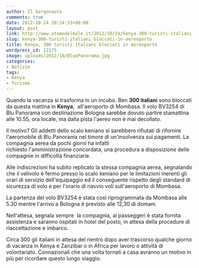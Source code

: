 ```yaml
---
author: Il Gorgonauta
comments: true
date: 2012-10-24 20:24:53+00:00
layout: post
link: http://www.atomodelmale.it/2012/10/24/kenya-300-turisti-italiani-bloccati-in-aereoporto/
slug: kenya-300-turisti-italiani-bloccati-in-aereoporto
title: Kenya, 300 turisti italiani bloccati in aereoporto
wordpress_id: 12175
image: uploads/2012/10/BluePanorama.jpg
categories:
- Notizie
tags:
- Kenya
- Turismo
---
```



Quando la vacanza si trasforma in un incubo. Ben **300 italiani** sono bloccati da questa mattina in **Kenya**,  all'aeroporto di Mombasa. Il volo BV3254 di Blu Panorama con destinazione Bologna sarebbe dovuto partire stamattina alle 10.55, ora locale, ma dalla pista l'aereo non è mai decollato.

Il motivo? Gli addetti dello scalo keniano si sarebbero rifiutati di rifornire l'aeromobile di Blu Panorama nel timore di un'insolvenza sui pagamenti. La compagnia aerea da pochi giorni ha infatti richiesto l'amministrazione concordata, una procedura a disposizione delle compagnie in difficoltà finanziarie.

Alle indiscrezioni ha subito replicato la stessa compagnia aerea, segnalando che il velivolo è fermo presso lo scalo keniano per le limitazioni inerenti gli orari di servizio dell'equipaggio ed il conseguente rispetto degli standard di sicurezza di volo e per l'orario di riavvio voli sull'aeroporto di Mombasa. 

La partenza del volo BV3254 è stata così riprogrammata da Mombasa alle 5.30 mentre l'arrivo a Bologna è previsto alle 12,30 di domani.

Nell'attesa, segnala sempre  la compagnia, ai passeggeri è stata fornita assistenza e saranno ospitati in hotel del posto, in attesa della procedure di riaccettazione e imbarco.

Circa 300 gli italiani in attesa del rientro dopo aver trascorso qualche giorno di vacanza in Kenya e Zanzibar o in Africa per lavoro o attività di volontariato. Connazionali che una volta tornati a casa avranno un motivo in più per ricordare questo lungo viaggio.
